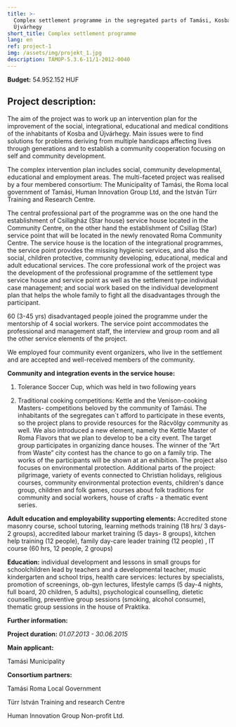 ```yaml
---
title: >-
  Complex settlement programme in the segregated parts of Tamási, Kosba and
  Újvárhegy
short_title: Complex settlement programme
lang: en
ref: project-1
img: /assets/img/projekt_1.jpg
description: TÁMOP-5.3.6-11/1-2012-0040
---
```


__Budget:__ 54.952.152 HUF

## Project description:

The aim of the project was to work up an intervention plan for the improvement of the social, integrational, educational and medical conditions of the inhabitants of Kosba and Újvárhegy. Main issues were to find solutions for problems deriving from multiple handicaps affecting lives through generations and to establish a community cooperation focusing on self and community development.

The complex intervention plan includes social, community developmental, educational and employment areas. The multi-faceted project was realised by a four membered consortium: The Municipality of Tamási, the Roma local government of Tamási, Human Innovation Group Ltd, and the István Türr Training and Research Centre.

The central professional part of the programme was on the one hand the establishment of Csillagház (Star house) service house located in the Community Centre, on the other hand the establishment of Csillag (Star) service point that will be located in the newly renovated Roma Community Centre. The service house is the location of the integrational programmes, the service point provides the missing hygienic services, and also the social, children protective, community developing, educational, medical and adult educational services. The core professional work of the project was the development of the professional programme of the settlement type service house and service point as well as the settlement type individual case management; and social work based on the individual development plan that helps the whole family to fight all the disadvantages through the participant.

60 (3-45 yrs) disadvantaged people joined the programme under the mentorship of 4 social workers. The service point accommodates the professional and management staff, the interview and group room and all the other service elements of the project.

We employed four community event organizers, who live in the settlement and are accepted and well-received members of the community.

__Community and integration events in the service house:__
1. Tolerance Soccer Cup, which was held in two following years

2. Traditional cooking competitions: Kettle and the Venison-cooking Masters- competitions beloved by the community of Tamási. The inhabitants of the segregates can´t afford to participate in these events, so the project plans to provide resources for the Rácvölgy community as well. We also introduced a new element, namely the Kettle Master of Roma Flavors that we plan to develop to be a city event. The target group participates in organizing dance houses. The winner of the “Art from Waste” city contest has the chance to go on a family trip. The works of the participants will be shown at an exhibition. The project also focuses on environmental protection. Additional parts of the project: pilgrimage, variety of events connected to Christian holidays, religious courses, community environmental protection events, children's dance group, children and folk games, courses about folk traditions for community and social workers, house of crafts - a thematic event series. 

__Adult education and employability supporting elements:__ Accredited stone masonry course, school tutoring, learning methods training (18 hrs/ 3 days- 2 groups), accredited labour market training (5 days- 8 groups), kitchen help training (12 people), family day-care leader training (12 people) , IT course (60 hrs, 12 people, 2 groups)

__Education:__ individual development and lessons in small groups for schoolchildren lead by teachers and a developmental teacher, music kindergarten and school trips, health care services: lectures by specialists, promotion of screenings, ob-gyn lectures, lifestyle camps (5 day-4 nights, full board, 20 children, 5 adults), psychological counselling, dietetic counselling, preventive group sessions (smoking, alcohol consume), thematic group sessions in the house of Praktika.

__Further information:__

__Project duration:__ _01.07.2013 - 30.06.2015_

__Main applicant:__

Tamási Municipality

__Consortium partners:__

Tamási Roma Local Government

Türr István Training and research Centre

Human Innovation Group Non-profit Ltd.
